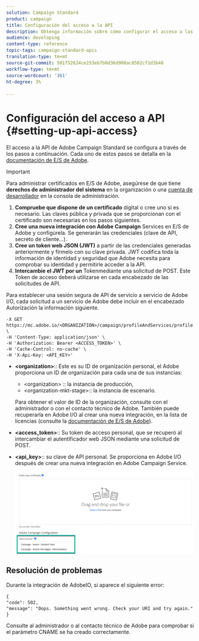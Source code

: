 ```yaml
---
solution: Campaign Standard
product: campaign
title: Configuración del acceso a la API
description: Obtenga información sobre cómo configurar el acceso a las API de Campaign Standard.
audience: developing
content-type: reference
topic-tags: campaign-standard-apis
translation-type: tm+mt
source-git-commit: 501f52624ce253eb7b0d36d908ac8502cf1d3b48
workflow-type: tm+mt
source-wordcount: '361'
ht-degree: 3%

---
```



# Configuración del acceso a API {#setting-up-api-access}

El acceso a la API de Adobe Campaign Standard se configura a través de los pasos a continuación. Cada uno de estos pasos se detalla en la [documentación de E/S de Adobe](https://www.adobe.io/authentication/auth-methods.html#!AdobeDocs/adobeio-auth/master/AuthenticationOverview/ServiceAccountIntegration.md).

>[!IMPORTANT]
>
>Para administrar certificados en E/S de Adobe, asegúrese de que tiene <b>derechos de administrador del sistema</b> en la organización o una [cuenta de desarrollador](https://helpx.adobe.com/enterprise/using/manage-developers.html)</a> en la consola de administración.

1. **Compruebe que dispone de un certificado** digital o cree uno si es necesario. Las claves pública y privada que se proporcionan con el certificado son necesarias en los pasos siguientes.
1. **Cree una nueva integración con Adobe Campaign** Services en E/S de Adobe y configúrela. Se generarán las credenciales (clave de API, secreto de cliente...).
1. **Cree un token web JSON (JWT)** a partir de las credenciales generadas anteriormente y fírmelo con su clave privada. JWT codifica toda la información de identidad y seguridad que Adobe necesita para comprobar su identidad y permitirle acceder a la API.
1. **Intercambie el JWT por un** Tokenmediante una solicitud de POST. Este Token de acceso deberá utilizarse en cada encabezado de las solicitudes de API.

Para establecer una sesión segura de API de servicio a servicio de Adobe I/O, cada solicitud a un servicio de Adobe debe incluir en el encabezado Autorización la información siguiente.

```
-X GET https://mc.adobe.io/<ORGANIZATION>/campaign/profileAndServices/profile \
-H 'Content-Type: application/json' \
-H 'Authorization: Bearer <ACCESS_TOKEN>' \
-H 'Cache-Control: no-cache' \
-H 'X-Api-Key: <API_KEY>'
```

* **&lt;organization>**:: Este es su ID de organización personal, el Adobe proporciona un ID de organización para cada una de sus instancias:

   * &lt;organization> :: la instancia de producción,
   * &lt;organization-mkt-stage>:: la instancia de escenario.

   Para obtener el valor de ID de la organización, consulte con el administrador o con el contacto técnico de Adobe. También puede recuperarla en Adobe I/O al crear una nueva integración, en la lista de licencias (consulte la <a href="https://www.adobe.io/authentication.html">documentación de E/S de Adobe</a>).

* **&lt;access_token>**:: Su token de acceso personal, que se recuperó al intercambiar el autentificador web JSON mediante una solicitud de POST.

* **&lt;api_key>**:: su clave de API personal. Se proporciona en Adobe I/O después de crear una nueva integración en Adobe Campaign Service.

   ![texto alt](assets/tenant.png)

## Resolución de problemas

Durante la integración de AdobeIO, si aparece el siguiente error:

```
{ 
"code": 502, 
"message": "Oops. Something went wrong. Check your URI and try again." 
}
```


Consulte al administrador o al contacto técnico de Adobe para comprobar si el parámetro CNAME se ha creado correctamente.